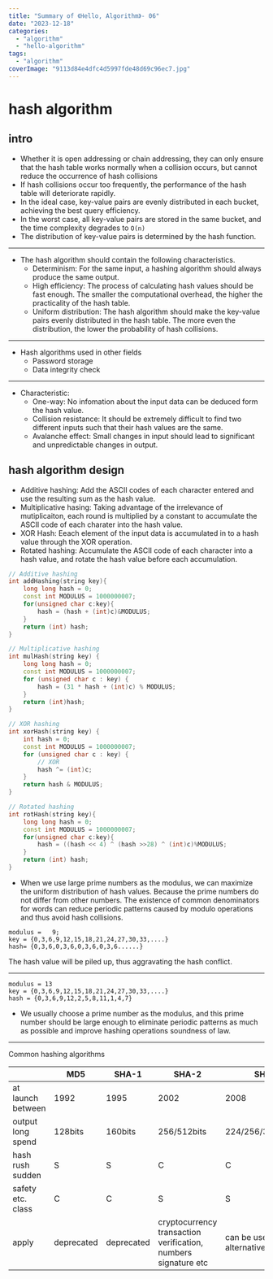 ```yaml
---
title: "Summary of 《Hello, Algorithm》- 06"
date: "2023-12-18"
categories: 
  - "algorithm"
  - "hello-algorithm"
tags: 
  - "algorithm"
coverImage: "9113d84e4dfc4d5997fde48d69c96ec7.jpg"
---
```


# hash algorithm

## intro

- Whether it is open addressing or chain addressing, they can only ensure that the hash table works normally when a collision occurs, but cannot reduce the occurrence of hash collisions
- If hash collisions occur too frequently, the performance of the hash table will deteriorate rapidly.
- In the ideal case, key-value pairs are evenly distributed in each bucket, achieving the best query efficiency.
- In the worst case, all key-value pairs are stored in the same bucket, and the time complexity degrades to `O(n)`
- The distribution of key-value pairs is determined by the hash function.

* * *

- The hash algorithm should contain the following characteristics.
    - Determinism: For the same input, a hashing algorithm should always produce the same output.
    - High efficiency: The process of calculating hash values should be fast enough. The smaller the computational overhead, the higher the practicality of the hash table.
    - Uniform distribution: The hash algorithm should make the key-value pairs evenly distributed in the hash table. The more even the distribution, the lower the probability of hash collisions.

* * *

- Hash algorithms used in other fields
    - Password storage
    - Data integrity check

* * *

- Characteristic:
    - One-way: No infomation about the input data can be deduced form the hash value.
    - Collision resistance: It should be extremely difficult to find two different inputs such that their hash values are the same.
    - Avalanche effect: Small changes in input should lead to significant and unpredictable changes in output.

## hash algorithm design

- Additive hashing: Add the ASCII codes of each character entered and use the resulting sum as the hash value.
- Multiplicative hasing: Taking advantage of the irrelevance of mutiplicaiton, each round is multiplied by a constant to accumulate the ASCII code of each charater into the hash value.
- XOR Hash: Eeach element of the input data is accumulated in to a hash value through the XOR operation.
- Rotated hashing: Accumulate the ASCII code of each character into a hash value, and rotate the hash value before each accumulation.

```cpp
// Additive hashing
int addHashing(string key){
    long long hash = 0;
    const int MODULUS = 1000000007;
    for(unsigned char c:key){
        hash = (hash + (int)c)&MODULUS;
    }
    return (int) hash;
}

// Multiplicative hashing
int mulHash(string key) {
    long long hash = 0;
    const int MODULUS = 1000000007;
    for (unsigned char c : key) {
        hash = (31 * hash + (int)c) % MODULUS;
    }
    return (int)hash;
}

// XOR hashing
int xorHash(string key) {
    int hash = 0;
    const int MODULUS = 1000000007;
    for (unsigned char c : key) {
        // XOR
        hash ^= (int)c;
    }
    return hash & MODULUS;
}

// Rotated hashing
int rotHash(string key){
    long long hash = 0;
    const int MODULUS = 1000000007;
    for(unsigned char c:key){
        hash = ((hash << 4) ^ (hash >>28) ^ (int)c)%MODULUS;
    }
    return (int) hash;
}
```

- When we use large prime numbers as the modulus, we can maximize the uniform distribution of hash values. Because the prime numbers do not differ from other numbers. The existence of common denominators for words can reduce periodic patterns caused by modulo operations and thus avoid hash collisions.

```
modulus =   9;
key = {0,3,6,9,12,15,18,21,24,27,30,33,....}
hash= {0,3,6,0,3,6,0,3,6,0,3,6......}
```

The hash value will be piled up, thus aggravating the hash conflict.

* * *

```
modulus = 13
key = {0,3,6,9,12,15,18,21,24,27,30,33,....}
hash = {0,3,6,9,12,2,5,8,11,1,4,7}
```

- We usually choose a prime number as the modulus, and this prime number should be large enough to eliminate periodic patterns as much as possible and improve hashing operations soundness of law.

* * *

Common hashing algorithms

|  | MD5 | SHA-1 | SHA-2 | SHA-3 |
| --- | --- | --- | --- | --- |
| at launch between | 1992 | 1995 | 2002 | 2008 |
| output long spend | 128bits | 160bits | 256/512bits | 224/256/384/512bits |
| hash rush sudden | S | S | C | C |
| safety etc. class | C | C | S | S |
| apply | deprecated | deprecated | cryptocurrency transaction verification, numbers signature etc | can be used as an alternative to SHA‑2 |
